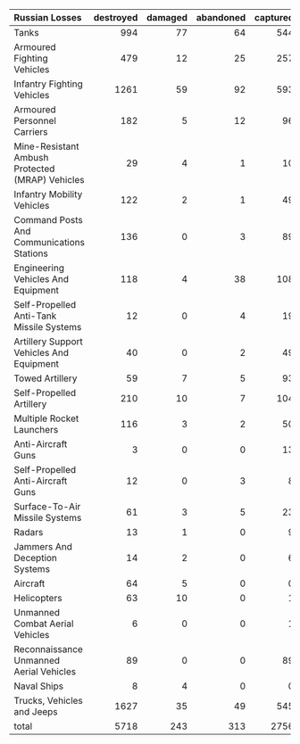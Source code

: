 | Russian Losses                                   |   destroyed |   damaged |   abandoned |   captured |   total |
|:-------------------------------------------------|------------:|----------:|------------:|-----------:|--------:|
| Tanks                                            |         994 |        77 |          64 |        544 |    1679 |
| Armoured Fighting Vehicles                       |         479 |        12 |          25 |        257 |     773 |
| Infantry Fighting Vehicles                       |        1261 |        59 |          92 |        593 |    2005 |
| Armoured Personnel Carriers                      |         182 |         5 |          12 |         96 |     295 |
| Mine-Resistant Ambush Protected  (MRAP) Vehicles |          29 |         4 |           1 |         10 |      44 |
| Infantry Mobility Vehicles                       |         122 |         2 |           1 |         49 |     174 |
| Command Posts And Communications Stations        |         136 |         0 |           3 |         89 |     228 |
| Engineering Vehicles And Equipment               |         118 |         4 |          38 |        108 |     268 |
| Self-Propelled Anti-Tank Missile Systems         |          12 |         0 |           4 |         19 |      35 |
| Artillery Support Vehicles And Equipment         |          40 |         0 |           2 |         49 |      91 |
| Towed Artillery                                  |          59 |         7 |           5 |         93 |     164 |
| Self-Propelled Artillery                         |         210 |        10 |           7 |        104 |     331 |
| Multiple Rocket Launchers                        |         116 |         3 |           2 |         50 |     171 |
| Anti-Aircraft Guns                               |           3 |         0 |           0 |         13 |      16 |
| Self-Propelled Anti-Aircraft Guns                |          12 |         0 |           3 |          8 |      23 |
| Surface-To-Air Missile Systems                   |          61 |         3 |           5 |         23 |      92 |
| Radars                                           |          13 |         1 |           0 |          9 |      23 |
| Jammers And Deception Systems                    |          14 |         2 |           0 |          6 |      22 |
| Aircraft                                         |          64 |         5 |           0 |          0 |      69 |
| Helicopters                                      |          63 |        10 |           0 |          1 |      74 |
| Unmanned Combat Aerial Vehicles                  |           6 |         0 |           0 |          1 |       7 |
| Reconnaissance Unmanned Aerial Vehicles          |          89 |         0 |           0 |         89 |     178 |
| Naval Ships                                      |           8 |         4 |           0 |          0 |      12 |
| Trucks, Vehicles and Jeeps                       |        1627 |        35 |          49 |        545 |    2256 |
| total                                            |        5718 |       243 |         313 |       2756 |    9030 |